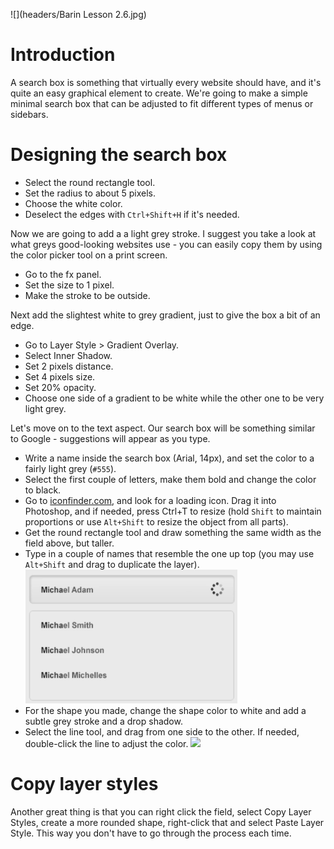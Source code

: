 ![](headers/Barin Lesson 2.6.jpg)
# Introduction

A search box is something that virtually every website should have, and it's quite an easy graphical element to create. We're going to make a simple minimal search box that can be adjusted to fit different types of menus or sidebars.

# Designing the search box

* Select the round rectangle tool.
* Set the radius to about 5 pixels.
* Choose the white color.
* Deselect the edges with `Ctrl+Shift+H` if it's needed.

Now we are going to add a a light grey stroke. I suggest you take a look at what greys good-looking websites use - you can easily copy them by using the color picker tool on a print screen.

* Go to the fx panel.
* Set the size to 1 pixel.
* Make the stroke to be outside.

Next add the slightest white to grey gradient, just to give the box a bit of an edge.

* Go to Layer Style > Gradient Overlay.
* Select Inner Shadow.
* Set 2 pixels distance.
* Set 4 pixels size.
* Set 20% opacity.
* Choose one side of a gradient to be white while the other one to be very light grey.

Let's move on to the text aspect. Our search box will be something similar to Google - suggestions will appear as you type. 

* Write a name inside the search box (Arial, 14px), and set the color to a fairly light grey (`#555`).
* Select the first couple of letters, make them bold and change the color to black.
* Go to [iconfinder.com](http://iconfinder.com), and look for a loading icon. Drag it into Photoshop, and if needed, press Ctrl+T to resize (hold `Shift` to maintain proportions or use `Alt+Shift` to resize the object from all parts).
* Get the round rectangle tool and draw something the same width as the field above, but taller.
* Type in a couple of names that resemble the one up top (you may use `Alt+Shift` and drag to duplicate the layer).
![](images/2-6_search_step1.png)
* For the shape you made, change the shape color to white and add a subtle grey stroke and a drop shadow.
* Select the line tool, and drag from one side to the other. If needed, double-click the line to adjust the color.
![](images/2-6_search_step2.png)

# Copy layer styles

Another great thing is that you can right click the field, select Copy Layer Styles, create a more rounded shape, right-click that and select Paste Layer Style. This way you don't have to go through the process each time.